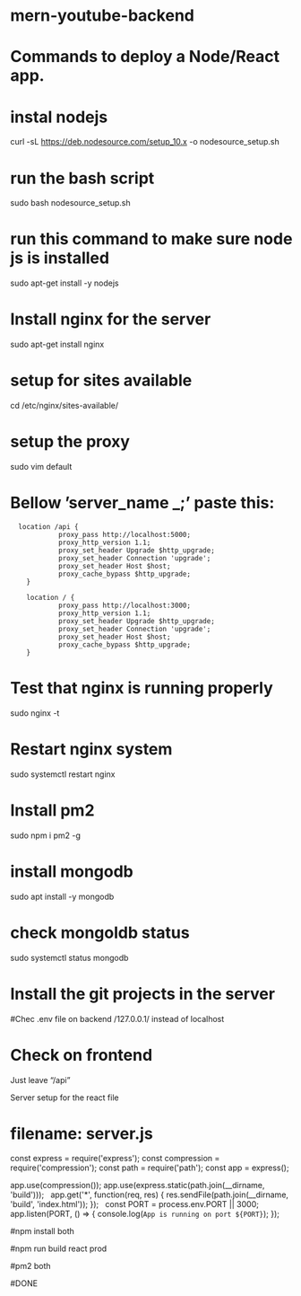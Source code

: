 # mern-youtube-backend
# Commands to deploy a Node/React app.

# instal nodejs
curl -sL https://deb.nodesource.com/setup_10.x -o nodesource_setup.sh

# run the bash script
sudo bash nodesource_setup.sh

# run this command to make sure node js is installed
sudo apt-get install -y nodejs

# Install nginx for the server
sudo apt-get install nginx

# setup for sites available
cd /etc/nginx/sites-available/

# setup the proxy
sudo vim default

# Bellow ’server_name _;’ paste this:

      location /api {
                proxy_pass http://localhost:5000;
                proxy_http_version 1.1;
                proxy_set_header Upgrade $http_upgrade;
                proxy_set_header Connection 'upgrade';
                proxy_set_header Host $host;
                proxy_cache_bypass $http_upgrade;
        }

        location / {
                proxy_pass http://localhost:3000;
                proxy_http_version 1.1;
                proxy_set_header Upgrade $http_upgrade;
                proxy_set_header Connection 'upgrade';
                proxy_set_header Host $host;
                proxy_cache_bypass $http_upgrade;
        }

# Test that nginx is running properly
sudo nginx -t

# Restart nginx system
sudo systemctl restart nginx

# Install pm2
sudo npm i pm2 -g

# install mongodb
sudo apt install -y mongodb

# check mongoldb status
sudo systemctl status mongodb

# Install the git projects in the server

#Chec .env file on backend
/127.0.0.1/ instead of localhost

# Check on frontend
Just leave “/api”

Server setup for the react file
# filename: server.js

const express = require('express');
const compression = require('compression');
const path = require('path');
const app = express();

app.use(compression());
app.use(express.static(path.join(__dirname, 'build')));
 
app.get('*', function(req, res) {
    res.sendFile(path.join(__dirname, 'build', 'index.html'));
});
 
const PORT = process.env.PORT || 3000;
 
app.listen(PORT, () => {
    console.log(`App is running on port ${PORT}`);
});

#npm install both

#npm run build react prod

#pm2 both

#DONE
